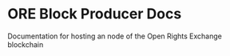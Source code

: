 # ORE Block Producer Docs
Documentation for hosting an node of the Open Rights Exchange blockchain


